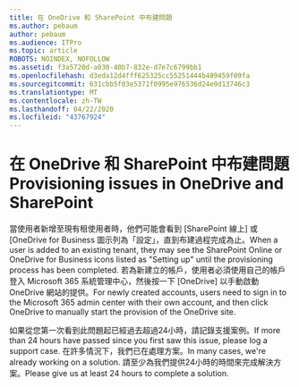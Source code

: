 ```yaml
---
title: 在 OneDrive 和 SharePoint 中布建問題
ms.author: pebaum
author: pebaum
ms.audience: ITPro
ms.topic: article
ROBOTS: NOINDEX, NOFOLLOW
ms.assetid: f3a5720d-a030-40b7-832e-d7e7c6799bb1
ms.openlocfilehash: d3eda12d4fff625325cc55251444b489459f09fa
ms.sourcegitcommit: 631cbb5f03e5371f0995e976536d24e9d13746c3
ms.translationtype: MT
ms.contentlocale: zh-TW
ms.lasthandoff: 04/22/2020
ms.locfileid: "43767924"
---
```

# <a name="provisioning-issues-in-onedrive-and-sharepoint"></a><span data-ttu-id="a6b33-102">在 OneDrive 和 SharePoint 中布建問題</span><span class="sxs-lookup"><span data-stu-id="a6b33-102">Provisioning issues in OneDrive and SharePoint</span></span>

<span data-ttu-id="a6b33-103">當使用者新增至現有租使用者時，他們可能會看到 [SharePoint 線上] 或 [OneDrive for Business 圖示列為「設定」，直到布建過程完成為止。</span><span class="sxs-lookup"><span data-stu-id="a6b33-103">When a user is added to an existing tenant, they may see the SharePoint Online or OneDrive for Business icons listed as "Setting up" until the provisioning process has been completed.</span></span> <span data-ttu-id="a6b33-104">若為新建立的帳戶，使用者必須使用自己的帳戶登入 Microsoft 365 系統管理中心，然後按一下 [OneDrive] 以手動啟動 OneDrive 網站的提供。</span><span class="sxs-lookup"><span data-stu-id="a6b33-104">For newly created accounts, users need to sign in to the Microsoft 365 admin center with their own account, and then click OneDrive to manually start the provision of the OneDrive site.</span></span>
  
<span data-ttu-id="a6b33-105">如果從您第一次看到此問題起已經過去超過24小時，請記錄支援案例。</span><span class="sxs-lookup"><span data-stu-id="a6b33-105">If more than 24 hours have passed since you first saw this issue, please log a support case.</span></span> <span data-ttu-id="a6b33-106">在許多情況下，我們已在處理方案。</span><span class="sxs-lookup"><span data-stu-id="a6b33-106">In many cases, we're already working on a solution.</span></span> <span data-ttu-id="a6b33-107">請至少為我們提供24小時的時間來完成解決方案。</span><span class="sxs-lookup"><span data-stu-id="a6b33-107">Please give us at least 24 hours to complete a solution.</span></span>
  